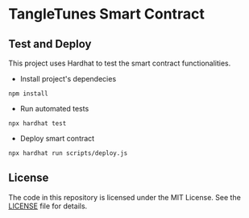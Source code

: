 # TangleTunes Smart Contract

## Test and Deploy
This project uses Hardhat to test the smart contract functionalities.


- Install project's dependecies
```shell
npm install
```
- Run automated tests
```shell
npx hardhat test
```
- Deploy smart contract
```
npx hardhat run scripts/deploy.js
```

## License
The code in this repository is licensed under the MIT License. See the [LICENSE](./LICENSE) file for details.
